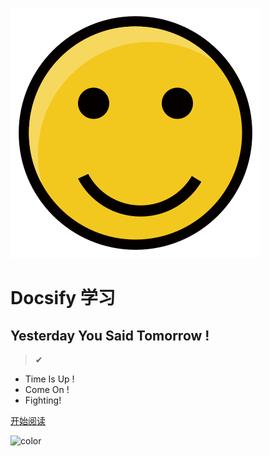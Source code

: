 ![logo](./logo.svg)
# Docsify 学习
## Yesterday You Said Tomorrow !
> ✔
* Time Is Up !
* Come On !
* Fighting!

[开始阅读](README)

![color](#f5f5d5)
